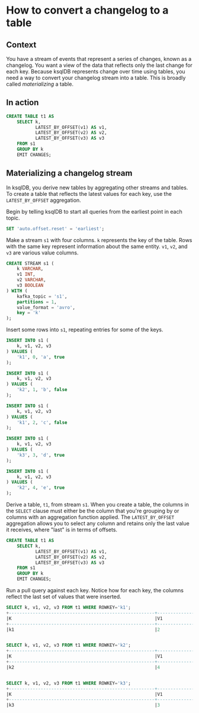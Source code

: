 # How to convert a changelog to a table

## Context

You have a stream of events that represent a series of changes, known as a changelog. You want a view of the data that reflects only the last change for each key. Because ksqlDB represents change over time using tables, you need a way to convert your changelog stream into a table. This is broadly called *materializing* a table.

## In action

```sql
CREATE TABLE t1 AS
    SELECT k,
           LATEST_BY_OFFSET(v1) AS v1,
           LATEST_BY_OFFSET(v2) AS v2,
           LATEST_BY_OFFSET(v3) AS v3
    FROM s1
    GROUP BY k
    EMIT CHANGES;
```

## Materializing a changelog stream

In ksqlDB, you derive new tables by aggregating other streams and tables. To create a table that reflects the latest values for each key, use the `LATEST_BY_OFFSET` aggregation.

Begin by telling ksqlDB to start all queries from the earliest point in each topic.

```sql
SET 'auto.offset.reset' = 'earliest';
```

Make a stream `s1` with four columns. `k` represents the key of the table. Rows with the same key represent information about the same entity. `v1`, `v2`, and `v3` are various value columns.

```sql
CREATE STREAM s1 (
    k VARCHAR,
    v1 INT,
    v2 VARCHAR,
    v3 BOOLEAN
) WITH (
    kafka_topic = 's1',
    partitions = 1,
    value_format = 'avro',
    key = 'k'
);
```

Insert some rows into `s1`, repeating entries for some of the keys.

```sql
INSERT INTO s1 (
    k, v1, v2, v3
) VALUES (
    'k1', 0, 'a', true
);

INSERT INTO s1 (
    k, v1, v2, v3
) VALUES (
    'k2', 1, 'b', false
);

INSERT INTO s1 (
    k, v1, v2, v3
) VALUES (
    'k1', 2, 'c', false
);

INSERT INTO s1 (
    k, v1, v2, v3
) VALUES (
    'k3', 3, 'd', true
);

INSERT INTO s1 (
    k, v1, v2, v3
) VALUES (
    'k2', 4, 'e', true
);
```

Derive a table, `t1`, from stream `s1`. When you create a table, the columns in the `SELECT` clause must either be the column that you're grouping by or columns with an aggregation function applied. The `LATEST_BY_OFFSET` aggregation allows you to select any column and retains only the last value it receives, where "last" is in terms of offsets.

```sql
CREATE TABLE t1 AS
    SELECT k,
           LATEST_BY_OFFSET(v1) AS v1,
           LATEST_BY_OFFSET(v2) AS v2,
           LATEST_BY_OFFSET(v3) AS v3
    FROM s1
    GROUP BY k
    EMIT CHANGES;
```

Run a pull query against each key. Notice how for each key, the columns reflect the last set of values that were inserted.

```sql
SELECT k, v1, v2, v3 FROM t1 WHERE ROWKEY='k1';
+-------------------------------------------------------+-------------------------------------------------------+-------------------------------------------------------+-------------------------------------------------------+
|K                                                      |V1                                                     |V2                                                     |V3                                                     |
+-------------------------------------------------------+-------------------------------------------------------+-------------------------------------------------------+-------------------------------------------------------+
|k1                                                     |2                                                      |c                                                      |false                                                  |


SELECT k, v1, v2, v3 FROM t1 WHERE ROWKEY='k2';
+-------------------------------------------------------+-------------------------------------------------------+-------------------------------------------------------+-------------------------------------------------------+
|K                                                      |V1                                                     |V2                                                     |V3                                                     |
+-------------------------------------------------------+-------------------------------------------------------+-------------------------------------------------------+-------------------------------------------------------+
|k2                                                     |4                                                      |e                                                      |true                                                   |


SELECT k, v1, v2, v3 FROM t1 WHERE ROWKEY='k3';
+-------------------------------------------------------+-------------------------------------------------------+-------------------------------------------------------+-------------------------------------------------------+
|K                                                      |V1                                                     |V2                                                     |V3                                                     |
+-------------------------------------------------------+-------------------------------------------------------+-------------------------------------------------------+-------------------------------------------------------+
|k3                                                     |3                                                      |d                                                      |true                                                   |
```
